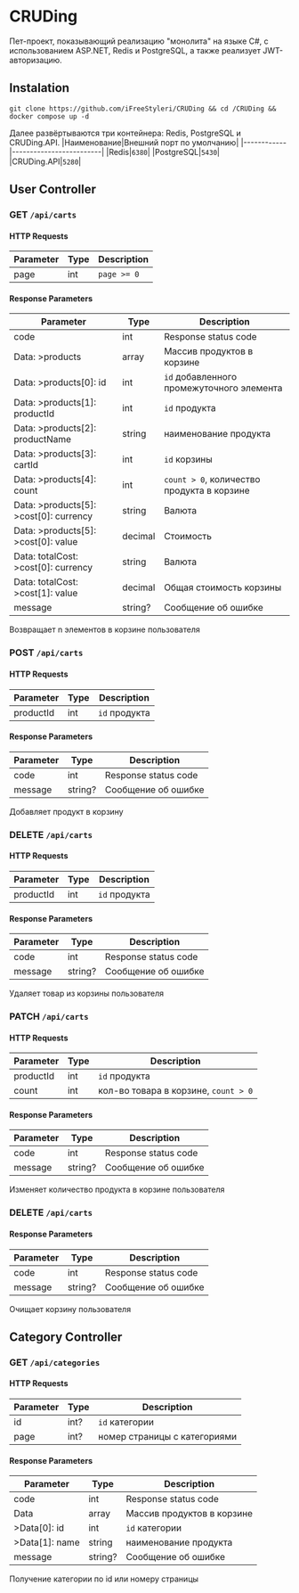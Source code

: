 # CRUDing
Пет-проект, показывающий реализацию "монолита" на языке C#, с использованием ASP.NET, Redis и PostgreSQL, а также реализует JWT-авторизацию.
## Instalation
```
git clone https://github.com/iFreeStyleri/CRUDing && cd /CRUDing && docker compose up -d
```
Далее развёртываются три контейнера: Redis, PostgreSQL и CRUDing.API.
|Наименование|Внешний порт по умолчанию|
|------------|-------------------------|
|Redis|`6380`|
|PostgreSQL|`5430`|
|CRUDing.API|`5280`|
## User Controller
### GET `/api/carts`
#### HTTP Requests
|Parameter|Type|Description|
|----|-----|-----------|
|page|int|`page >= 0`|
#### Response Parameters
|Parameter|Type|Description|
|----|-----|-----------|
|code|int| Response status code|
|Data: >products|array| Массив продуктов в корзине|
|Data: >products[0]: id|int| `id` добавленного промежуточного элемента|
|Data: >products[1]: productId|int| `id` продукта|
|Data: >products[2]: productName|string| наименование продукта|
|Data: >products[3]: cartId|int| `id` корзины|
|Data: >products[4]: count|int| `count > 0`, количество продукта в корзине|
|Data: >products[5]: >cost[0]: currency|string|Валюта|
|Data: >products[5]: >cost[0]: value|decimal|Стоимость|
|Data: totalCost: >cost[0]: currency|string|Валюта|
|Data: totalCost: >cost[1]: value|decimal|Общая стоимость корзины|
|message|string?|Сообщение об ошибке|

Возвращает n элементов в корзине пользователя

### POST `/api/carts`
#### HTTP Requests
|Parameter|Type|Description|
|----|-----|-----------|
|productId|int|`id` продукта|
#### Response Parameters
|Parameter|Type|Description|
|----|-----|-----------|
|code|int| Response status code|
|message|string?|Сообщение об ошибке|

Добавляет продукт в корзину

### DELETE `/api/carts`
#### HTTP Requests
|Parameter|Type|Description|
|----|-----|-----------|
|productId|int|`id` продукта|
#### Response Parameters
|Parameter|Type|Description|
|----|-----|-----------|
|code|int| Response status code|
|message|string?|Сообщение об ошибке|

Удаляет товар из корзины пользователя

### PATCH `/api/carts`
#### HTTP Requests
|Parameter|Type|Description|
|----|-----|-----------|
|productId|int|`id` продукта|
|count|int|кол-во товара в корзине, `count > 0`|
#### Response Parameters
|Parameter|Type|Description|
|----|-----|-----------|
|code|int| Response status code|
|message|string?|Сообщение об ошибке|

Изменяет количество продукта в корзине пользователя

### DELETE `/api/carts`
#### Response Parameters
|Parameter|Type|Description|
|----|-----|-----------|
|code|int| Response status code|
|message|string?|Сообщение об ошибке|

Очищает корзину пользователя
## Category Controller
### GET `/api/categories`
#### HTTP Requests
|Parameter|Type|Description|
|----|-----|-----------|
|id|int?|`id` категории|
|page|int?|номер страницы с категориями|
#### Response Parameters
|Parameter|Type|Description|
|----|-----|-----------|
|code|int| Response status code|
|Data|array| Массив продуктов в корзине|
|>Data[0]: id|int| `id` категории|
|>Data[1]: name|string| наименование продукта|
|message|string?|Сообщение об ошибке|

Получение категории по id или номеру страницы




